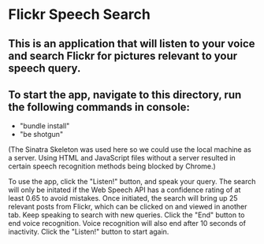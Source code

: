 # Flickr Speech Search

## This is an application that will listen to your voice and search Flickr for pictures relevant to your speech query.

## To start the app, navigate to this directory, run the following commands in console:
* "bundle install"
* "be shotgun"

(The Sinatra Skeleton was used here so we could use the local machine as a server.  Using HTML and JavaScript files without a server resulted in certain speech recognition methods being blocked by Chrome.)

To use the app, click the "Listen!" button, and speak your query.  The search will only be initated if the Web Speech API has a confidence rating of at least 0.65 to avoid mistakes.  Once initiated, the search will bring up 25 relevant posts from Flickr, which can be clicked on and viewed in another tab. Keep speaking to search with new queries.  Click the "End" button to end voice recognition.  Voice recognition will also end after 10 seconds of inactivity.  Click the "Listen!" button to start again.

